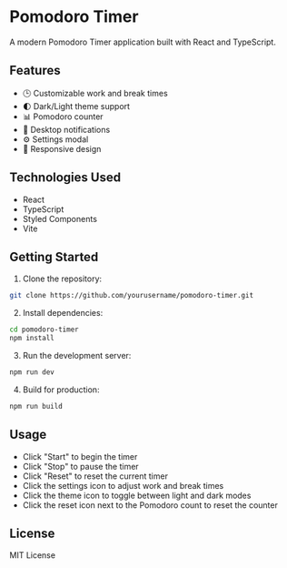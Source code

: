 # Pomodoro Timer

A modern Pomodoro Timer application built with React and TypeScript.

## Features

- 🕒 Customizable work and break times
- 🌓 Dark/Light theme support
- 📊 Pomodoro counter
- 🔔 Desktop notifications
- ⚙️ Settings modal
- 📱 Responsive design

## Technologies Used

- React
- TypeScript
- Styled Components
- Vite

## Getting Started

1. Clone the repository:

```bash
git clone https://github.com/yourusername/pomodoro-timer.git
```

2. Install dependencies:

```bash
cd pomodoro-timer
npm install
```

3. Run the development server:

```bash
npm run dev
```

4. Build for production:

```bash
npm run build
```

## Usage

- Click "Start" to begin the timer
- Click "Stop" to pause the timer
- Click "Reset" to reset the current timer
- Click the settings icon to adjust work and break times
- Click the theme icon to toggle between light and dark modes
- Click the reset icon next to the Pomodoro count to reset the counter

## License

MIT License
